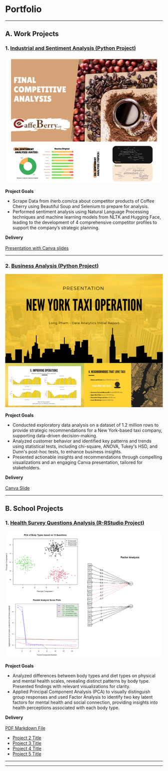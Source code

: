 # Portfolio

---

## A. Work Projects

### 1. [Industrial and Sentiment Analysis (Python Project)](https://github.com/longkun158/CoffeeCherry)

<img src="images/Coffee_12.png"/>

**Project Goals**

- Scrape Data from iherb.com/ca about competitor products of Coffee Cherry using Beautiful Soup and Selenium to prepare for analysis.
- Performed sentiment analysis using Natural Language Processing techniques and machine learning models from NLTK and Hugging Face, leading to the development of 4 comprehensive competitor profiles to support the company’s strategic planning.

**Delivery**
<br><br>
[Presentation with Canva slides](/pdf/Caffe_Berry_Business_Analysis.pdf)


---
### 2. [Business Analysis (Python Project)](https://github.com/longkun158/Data-Taxi-Operation)

<img src="images/Taxi_final.png?raw=true"/>

**Project Goals**

- Conducted exploratory data analysis on a dataset of 1.2 million rows to provide strategic recommendations for a New York-based taxi company, supporting data-driven decision-making.
- Analyzed customer behavior and identified key patterns and trends using statistical tests, including chi-square, ANOVA, Tukey's HSD, and Dunn's post-hoc tests, to enhance business insights.
- Presented actionable insights and recommendations through compelling visualizations and an engaging Canva presentation, tailored for stakeholders.

**Delivery**
<br><br>
[Canva Slide](/pdf/Taxi_Operation.pdf) 

---

## B. School Projects

### 1. [Health Survey Questions Analysis (R-RStudio Project)](https://github.com/longkun158/HealthQuestion)

<img src="images/factor.png?raw=true"/>

**Project Goals**

- Analyzed differences between body types and diet types on physical and mental health scales, revealing distinct patterns by body type. Presented findings with relevant visualizations for clarity.
- Applied Principal Component Analysis (PCA) to visually distinguish group responses and used Factor Analysis to identify two key latent factors for mental health and social connection, providing insights into health perceptions associated with each body type.


**Delivery**
<br><br>
[PDF Markdown File](pdf/Health-Analysis.pdf)


- [Project 2 Title](http://example.com/)
- [Project 3 Title](http://example.com/)
- [Project 4 Title](http://example.com/)
- [Project 5 Title](http://example.com/)

---




---
